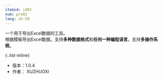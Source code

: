 ```yaml
---
itemid: id02
num: pro02
lang: zh-CN
---
```


一个用于导出Excel数据的工具。   
根据模板导出Excel数据。支持**多种数据格式**和**任何一种编程语言**。支持**多操作系统**。  

{:.list-inline} 

+ 版本：1.0.4   
+ 作者： XUZHUOXI   
